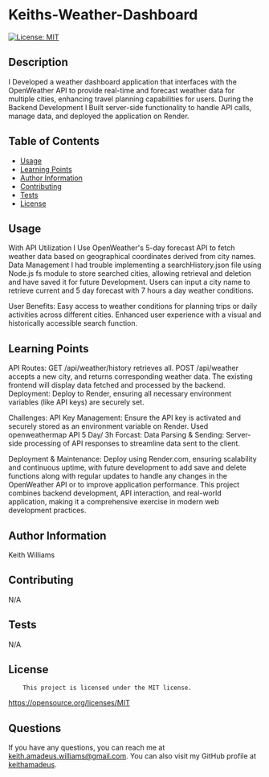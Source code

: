 # Keiths-Weather-Dashboard

  [![License: MIT](https://img.shields.io/badge/License-MIT-yellow.svg)](https://opensource.org/licenses/MIT)

  ## Description
  I Developed a weather dashboard application that interfaces with the OpenWeather API to provide real-time and forecast weather data for multiple cities, enhancing travel planning capabilities for users. During the Backend Development I Built server-side functionality to handle API calls, manage data, and deployed the application on Render. 

  ## Table of Contents
  - [Usage](#usage)
  - [Learning Points](#learning-points)
  - [Author Information](#author-information)
  - [Contributing](#contributing)
  - [Tests](#tests)
  - [License](#license)

  ## Usage
  With API Utilization I Use OpenWeather's 5-day forecast API to fetch weather data based on geographical coordinates derived from city names. Data Management I had trouble implementing a searchHistory.json file using Node.js fs module to store searched cities, allowing retrieval and deletion and have saved it for future Development. Users can input a city name to retrieve current and 5 day forecast with 7 hours a day weather conditions. 

  User Benefits: Easy access to weather conditions for planning trips or daily activities across different cities. Enhanced user experience with a visual and historically accessible search function. 

  ## Learning Points
  API Routes: GET /api/weather/history retrieves all. POST /api/weather accepts a new city, and returns corresponding weather data. The existing frontend will display data fetched and processed by the backend. Deployment: Deploy to Render, ensuring all necessary environment variables (like API keys) are securely set. 
  
  Challenges: API Key Management: Ensure the API key is activated and securely stored as an environment variable on Render. Used openweathermap API 5 Day/ 3h Forcast: Data Parsing & Sending: Server-side processing of API responses to streamline data sent to the client. 
  
  Deployment & Maintenance: Deploy using Render.com, ensuring scalability and continuous uptime, with future development to add save and delete functions along with regular updates to handle any changes in the OpenWeather API or to improve application performance. This project combines backend development, API interaction, and real-world application, making it a comprehensive exercise in modern web development practices.

  ## Author Information
  Keith Williams

  ## Contributing
  N/A
  
  ## Tests
  N/A
  
  ## License
        This project is licensed under the MIT license.
  https://opensource.org/licenses/MIT

  ## Questions
  If you have any questions, you can reach me at keith.amadeus.williams@gmail.com. 
  You can also visit my GitHub profile at [keithamadeus](https://github.com/keithamadeus).